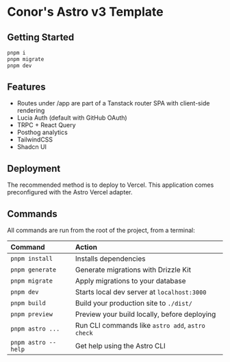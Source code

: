 # Conor's Astro v3 Template

## Getting Started

```bash
pnpm i
pnpm migrate
pnpm dev
```

## Features

- Routes under /app are part of a Tanstack router SPA with client-side rendering
- Lucia Auth (default with GitHub OAuth)
- TRPC + React Query
- Posthog analytics
- TailwindCSS
- Shadcn UI

## Deployment

The recommended method is to deploy to Vercel. This application comes preconfigured with the Astro Vercel adapter.

## Commands

All commands are run from the root of the project, from a terminal:

| Command             | Action                                           |
| :------------------ | :----------------------------------------------- |
| `pnpm install`      | Installs dependencies                            |
| `pnpm generate`     | Generate migrations with Drizzle Kit             |
| `pnpm migrate`      | Apply migrations to your database                |
| `pnpm dev`          | Starts local dev server at `localhost:3000`      |
| `pnpm build`        | Build your production site to `./dist/`          |
| `pnpm preview`      | Preview your build locally, before deploying     |
| `pnpm astro ...`    | Run CLI commands like `astro add`, `astro check` |
| `pnpm astro --help` | Get help using the Astro CLI                     |

